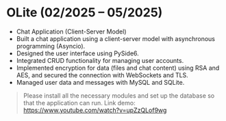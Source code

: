 # OLite (02/2025 – 05/2025)
- Chat Application (Client-Server Model)
- Built a chat application using a client-server model with asynchronous programming (Asyncio).
- Designed the user interface using PySide6.
- Integrated CRUD functionality for managing user accounts.
- Implemented encryption for data (files and chat content) using RSA and AES, and secured the connection with WebSockets and TLS.
- Managed user data and messages with MySQL and SQLite.
> Please install all the necessary modules and set up the database so that the application can run.
> Link demo: https://www.youtube.com/watch?v=upZzQLof9wg

